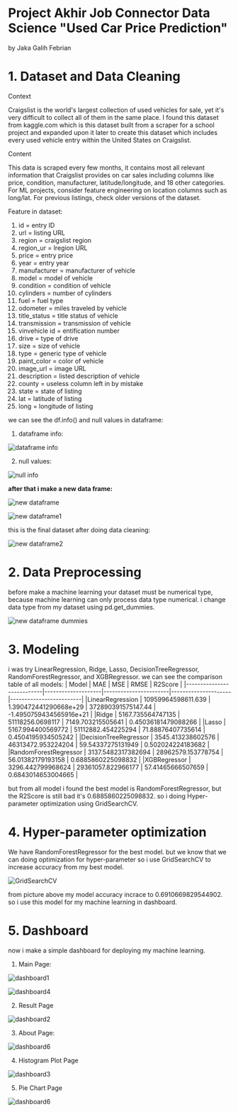 # Project Akhir Job Connector Data Science "Used Car Price Prediction"
by Jaka Galih Febrian

# 1. Dataset and Data Cleaning
Context

Craigslist is the world's largest collection of used vehicles for sale, yet it's very difficult to collect all of them in the same place. I found this dataset from kaggle.com which is this dataset built from a scraper for a school project and expanded upon it later to create this dataset which includes every used vehicle entry within the United States on Craigslist.

Content

This data is scraped every few months, it contains most all relevant information that Craigslist provides on car sales including columns like price, condition, manufacturer, latitude/longitude, and 18 other categories. For ML projects, consider feature engineering on location columns such as long/lat. For previous listings, check older versions of the dataset.

Feature in dataset:

1. id = entry ID
2. url = listing URL
3. region = craigslist region
4. region_ur = lregion URL
5. price = entry price
6. year = entry year
7. manufacturer = manufacturer of vehicle
8. model = model of vehicle
9. condition = condition of vehicle
10. cylinders = number of cylinders
11. fuel = fuel type
12. odometer = miles traveled by vehicle
13. title_status = title status of vehicle
14. transmission = transmission of vehicle
15. vinvehicle id = entification number
16. drive = type of drive
17. size = size of vehicle
18. type = generic type of vehicle
19. paint_color = color of vehicle
20. image_url = image URL
21. description = listed description of vehicle
22. county = useless column left in by mistake
23. state = state of listing
24. lat = latitude of listing
25. long = longitude of listing

we can see the df.info() and null values in dataframe:
1. dataframe info:

![dataframe info](./gambar/gambar1_info_data.png)

2. null values:

![null info](./gambar/gambar1_info_null.png)

<b>after that i make a new data frame:</b>

![new dataframe](./gambar/gambar1_new_dataframe.png)

![new dataframe1](./gambar/gambar1_new_dataframe1.png)

this is the final dataset after doing data cleaning:

![new dataframe2](./gambar/gambar1_finaldataset.png)

# 2. Data Preprocessing
before make a machine learning your dataset must be numerical type, because machine learning can only process data type numerical. i change data type from my dataset using pd.get_dummies.

![new dataframe dummies](./gambar/gambar1_data_features.png)

# 3. Modeling
i was try LinearRegression, Ridge, Lasso, DecisionTreeRegressor, RandomForestRegressor, and XGBRegressor.
we can see the comparison table of all models:
| Model                     |        MAE         |          MSE          |        RMSE         |         R2Score         |
|---------------------------|--------------------|-----------------------|---------------------|-------------------------|
|LinearRegression           | 10959964598611.639 | 1.390472441290668e+29 | 372890391575147.44  | -1.4950759434565916e+21 |
|Ridge                      | 5167.735564747135  |   51118256.0698117    |  7149.703215505641  |   0.45036181479088266   |
|Lasso                      | 5167.994400569772  |   51112882.454225294  |  71.88876407735614  |    0.4504195934505242   |
|DecisionTreeRegressor      | 3545.413238602576  |   46313472.953224204  |  59.54337275131949  |    0.502024224183682    |
|RandomForestRegressor      | 3137.5482317382694 |   28962579.153778754  |  56.01382179193158  |    0.6885860225098832   |
|XGBRegressor               | 3296.442799968624  |   29361057.822966177  |  57.41465666507659  |    0.6843014653004665   |

but from all model i found the best model is RandomForestRegressor, but the R2Score is still bad it's 0.6885860225098832. so i doing Hyper-parameter optimization using GridSearchCV.

# 4. Hyper-parameter optimization
We have RandomForestRegressor for the best model. but we know that we can doing optimization for hyper-parameter so i use GridSearchCV to increase accuracy from my best model.

![GridSearchCV](./gambar/gambar1_result_random_and_GridSearchCV.png)

from picture above my model accuracy incrace to 0.6910669829544902. so i use this model for my machine learning in dashboard.

# 5. Dashboard
now i make a simple dashboard for deploying my machine learning.
1. Main Page:

![dashboard1](./gambar/gambar1_result_dashboard1.png)

![dashboard4](./gambar/gambar1_result_dashboard4.png)

2. Result Page

![dashboard2](./gambar/gambar1_result_dashboard2.png)

3. About Page:

![dashboard6](./gambar/gambar1_result_dashboard6.png)

4. Histogram Plot Page

![dashboard3](./gambar/gambar1_result_dashboard3.png)

5. Pie Chart Page

![dashboard6](./gambar/gambar1_result_dashboard6.png)

